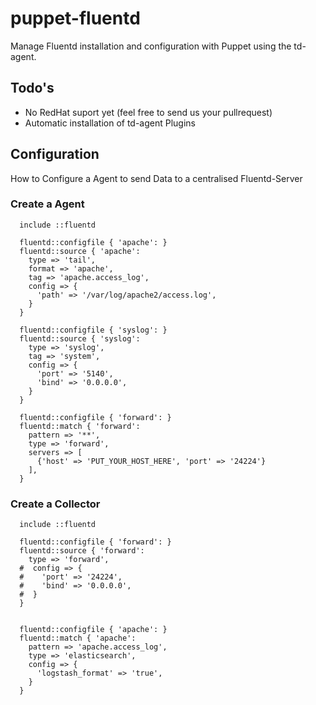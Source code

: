 puppet-fluentd
==============

Manage Fluentd installation and configuration with Puppet using the td-agent. 

## Todo's 
- No RedHat suport yet (feel free to send us your pullrequest) 
- Automatic installation of td-agent Plugins

## Configuration

How to Configure a Agent to send Data to a centralised Fluentd-Server


### Create a Agent 

```
  include ::fluentd
  
  fluentd::configfile { 'apache': }
  fluentd::source { 'apache': 
    type => 'tail',
    format => 'apache',
    tag => 'apache.access_log',
    config => {
      'path' => '/var/log/apache2/access.log',
    }
  }
  
  fluentd::configfile { 'syslog': }
  fluentd::source { 'syslog': 
    type => 'syslog',
    tag => 'system',
    config => {
      'port' => '5140',
      'bind' => '0.0.0.0',
    }
  }
  
  fluentd::configfile { 'forward': }
  fluentd::match { 'forward': 
    pattern => '**',
    type => 'forward',
    servers => [
      {'host' => 'PUT_YOUR_HOST_HERE', 'port' => '24224'}
    ],
  }
```


### Create a Collector 

```
  include ::fluentd

  fluentd::configfile { 'forward': }
  fluentd::source { 'forward': 
    type => 'forward',
  #  config => {
  #    'port' => '24224',
  #    'bind' => '0.0.0.0',
  #  }
  }


  fluentd::configfile { 'apache': }
  fluentd::match { 'apache': 
    pattern => 'apache.access_log',
    type => 'elasticsearch',
    config => {
      'logstash_format' => 'true',
    }
  }
```
